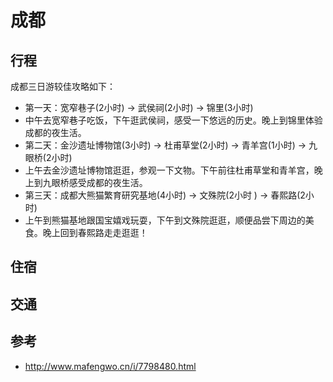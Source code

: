 # 成都

## 行程

成都三日游较佳攻略如下：
- 第一天：宽窄巷子(2小时) → 武侯祠(2小时) → 锦里(3小时)
- 中午去宽窄巷子吃饭，下午逛武侯祠，感受一下悠远的历史。晚上到锦里体验成都的夜生活。
- 第二天：金沙遗址博物馆(3小时) → 杜甫草堂(2小时) → 青羊宫(1小时) → 九眼桥(2小时)
- 上午去金沙遗址博物馆逛逛，参观一下文物。下午前往杜甫草堂和青羊宫，晚上到九眼桥感受成都的夜生活。
- 第三天：成都大熊猫繁育研究基地(4小时) → 文殊院(2小时 ) → 春熙路(2小时)
- 上午到熊猫基地跟国宝嬉戏玩耍，下午到文殊院逛逛，顺便品尝下周边的美食。晚上回到春熙路走走逛逛！

## 住宿


## 交通


## 参考
- http://www.mafengwo.cn/i/7798480.html
